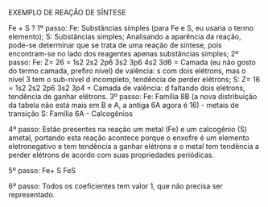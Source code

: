 EXEMPLO DE REAÇÃO DE SÍNTESE 
 
Fe + S  ?
1º passo: 
Fe: Substâncias simples (para Fe e S, eu usaria o termo elemento);
S: Substâncias simples;
Analisando a aparência da reação, pode-se determinar que se trata de uma reação de síntese, pois encontram-se no lado dos reagentes apenas substâncias simples;
2º passo: 
Fe: Z= 26 = 1s2 2s2 2p6 3s2 3p6 4s2 3d6 = Camada (eu não gosto do termo camada, prefiro nível) de valência: s com dois elétrons, mas o nível 3 tem o sub-nível d incompleto, tendência de perder elétrons;
S: Z= 16 = 1s2 2s2 2p6 3s2 3p4 = Camada de valência: d faltando dois elétrons, tendência de ganhar elétrons.
3º passo: 
Fe: Família 8B (a nova distribuição da tabela não está mais em B e A, a antiga 6A agora é 16) - metais de transição
S:  Família 6A - Calcogênios
 
4º passo: 
Estão presentes na reação um metal (Fe) e um calcogênio (S) ametal, portando esta reação acontece porque o enxofre é um elemento eletronegativo e tem tendência a ganhar elétrons e o metal tem tendência a perder elétrons de acordo com suas propriedades periódicas.
 
5º passo: 
Fe+ S  FeS
 
6º passo: 
 Todos os coeficientes tem valor 1, que não precisa ser representado.
 
 
 
 
 
 
 
 
 
 
 
 
